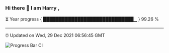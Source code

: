 ### Hi there 👋 I am Harry , 

⏳ Year progress { █████████████████████████████▁ } 99.26 %

---

⏰ Updated on Wed, 29 Dec 2021 06:56:45 GMT

![Progress Bar CI](https://github.com/duykhang68/duykhang68/workflows/Progress%20Bar%20CI/badge.svg)

